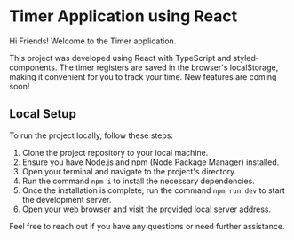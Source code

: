 # Timer Application using React

Hi Friends! Welcome to the Timer application.

This project was developed using React with TypeScript and styled-components. The timer registers are saved in the browser's localStorage, making it convenient for you to track your time. New features are coming soon!

## Local Setup

To run the project locally, follow these steps:

1. Clone the project repository to your local machine.
2. Ensure you have Node.js and npm (Node Package Manager) installed.
3. Open your terminal and navigate to the project's directory.
4. Run the command `npm i` to install the necessary dependencies.
5. Once the installation is complete, run the command `npm run dev` to start the development server.
6. Open your web browser and visit the provided local server address.

Feel free to reach out if you have any questions or need further assistance.
